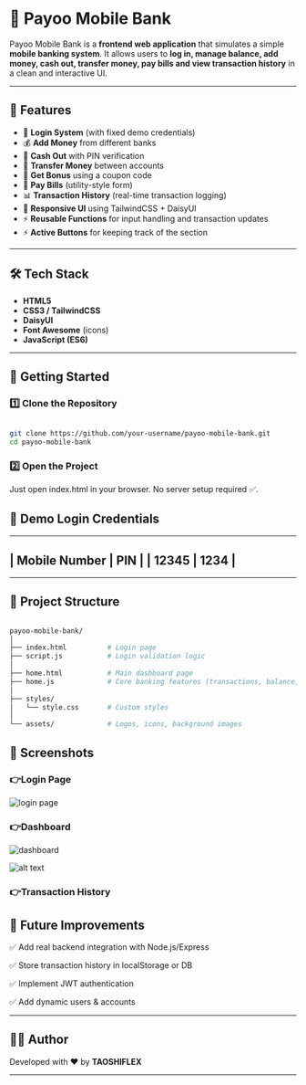 # 📱 Payoo Mobile Bank

Payoo Mobile Bank is a **frontend web application** that simulates a simple **mobile banking system**. It allows users to **log in, manage balance, add money, cash out, transfer money, pay bills and view transaction history** in a clean and interactive UI.

---

## 🌟 Features

- 🔑 **Login System** (with fixed demo credentials)  
- 💰 **Add Money** from different banks  
- 💸 **Cash Out** with PIN verification  
- 🔄 **Transfer Money** between accounts  
- 🎁 **Get Bonus** using a coupon code  
- 🧾 **Pay Bills** (utility-style form)  
- 📊 **Transaction History** (real-time transaction logging)  
- 🎨 **Responsive UI** using TailwindCSS + DaisyUI  
- ⚡ **Reusable Functions** for input handling and transaction updates  
- ⚡ **Active Buttons** for keeping track of the section  

---

## 🛠️ Tech Stack

- **HTML5**  
- **CSS3 / TailwindCSS**  
- **DaisyUI**  
- **Font Awesome** (icons)  
- **JavaScript (ES6)**  

---

## 🚀 Getting Started

### 1️⃣ Clone the Repository

```bash

git clone https://github.com/your-username/payoo-mobile-bank.git
cd payoo-mobile-bank

```

### 2️⃣ Open the Project

Just open index.html in your browser.
No server setup required ✅.

## 🔑 Demo Login Credentials
-------------------------
| Mobile Number |	PIN |
| 12345	        | 1234  |
-------------------------

---

## 📂 Project Structure

```bash

payoo-mobile-bank/
│
├── index.html          # Login page
├── script.js           # Login validation logic
│
├── home.html           # Main dashboard page
├── home.js             # Core banking features (transactions, balance, etc.)
│
├── styles/
│   └── style.css       # Custom styles
│
└── assets/             # Logos, icons, background images
```

## 📸 Screenshots

### 👉Login Page
![login page](image.png)

### 👉Dashboard
![dashboard](image-1.png)


![alt text](image-2.png)

### 👉Transaction History


## 📌 Future Improvements

✅ Add real backend integration with Node.js/Express

✅ Store transaction history in localStorage or DB

✅ Implement JWT authentication

✅ Add dynamic users & accounts

---

## 👨‍💻 Author

Developed with ❤️ by **TAOSHIFLEX**


---
